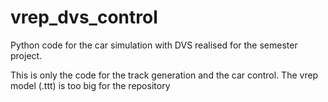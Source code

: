 # vrep_dvs_control

Python code for the car simulation with DVS realised for the semester project.

This is only the code for the track generation and the car control. The vrep model (.ttt) is too big for the repository
